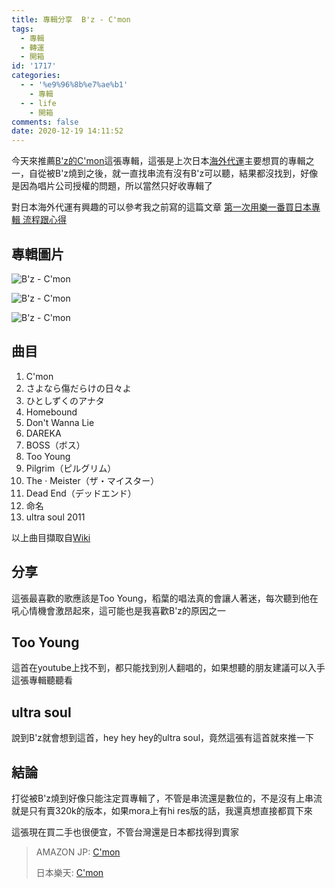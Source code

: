 ```yaml
---
title: 專輯分享  B'z - C'mon
tags:
  - 專輯
  - 轉運
  - 開箱
id: '1717'
categories:
  - - '%e9%96%8b%e7%ae%b1'
    - 專輯
  - - life
    - 開箱
comments: false
date: 2020-12-19 14:11:52
---
```


今天來推薦[B'z的C'mon](https://amzn.to/3lwfH0u "B'z的C'mon")這張專輯，這張是上次日本[海外代運](https://blog.devcker.com/leyifan-firsttime/ "海外代運")主要想買的專輯之一，自從被B'z燒到之後，就一直找串流有沒有B'z可以聽，結果都沒找到，好像是因為唱片公司授權的問題，所以當然只好收專輯了

對日本海外代運有興趣的可以參考我之前寫的這篇文章 [第一次用樂一番買日本專輯 流程跟心得](https://blog.devcker.com/leyifan-firsttime/ "第一次用樂一番買日本專輯 流程跟心得")

## 專輯圖片

![B'z - C'mon](https://blog.devcker.com/wp-content/uploads/2020/12/DSC_0008-1024x576.jpg)

![B'z - C'mon](https://blog.devcker.com/wp-content/uploads/2020/12/DSC_0009-1024x576.jpg)

![B'z - C'mon](https://blog.devcker.com/wp-content/uploads/2020/12/DSC_0012-1024x576.jpg)

## 曲目

1.  C'mon
2.  さよなら傷だらけの日々よ
3.  ひとしずくのアナタ
4.  Homebound
5.  Don't Wanna Lie
6.  DAREKA
7.  BOSS（ボス）
8.  Too Young
9.  Pilgrim（ピルグリム）
10.  The ‧ Meister（ザ・マイスター）
11.  Dead End（デッドエンド）
12.  命名
13.  ultra soul 2011

以上曲目擷取自[Wiki](https://zh.wikipedia.org/wiki/C%27mon "Wiki")

## 分享

這張最喜歡的歌應該是Too Young，稻葉的唱法真的會讓人著迷，每次聽到他在吼心情機會激昂起來，這可能也是我喜歡B'z的原因之一

## Too Young

這首在youtube上找不到，都只能找到別人翻唱的，如果想聽的朋友建議可以入手這張專輯聽聽看

## ultra soul

說到B'z就會想到這首，hey hey hey的ultra soul，竟然這張有這首就來推一下

## 結論

打從被B'z燒到好像只能注定買專輯了，不管是串流還是數位的，不是沒有上串流就是只有賣320k的版本，如果mora上有hi res版的話，我還真想直接都買下來

這張現在買二手也很便宜，不管台灣還是日本都找得到賣家

> AMAZON JP: [C'mon](https://amzn.to/34IVw9p "C'mon")
> 
> 日本樂天: [C'mon](https://hb.afl.rakuten.co.jp/ichiba/1da4ff16.47c4b415.1da4ff17.04c7ce40/?pc=https%3A%2F%2Fproduct.rakuten.co.jp%2Fproduct%2F-%2F182649bd754f31e43123378ea108411a%2F&link_type=hybrid_url&ut=eyJwYWdlIjoiaXRlbSIsInR5cGUiOiJoeWJyaWRfdXJsIiwic2l6ZSI6IjI0MHgyNDAiLCJuYW0iOjEsIm5hbXAiOiJyaWdodCIsImNvbSI6MSwiY29tcCI6ImRvd24iLCJwcmljZSI6MCwiYm9yIjoxLCJjb2wiOjEsImJidG4iOjEsInByb2QiOjEsImFtcCI6ZmFsc2V9 "C'mon")